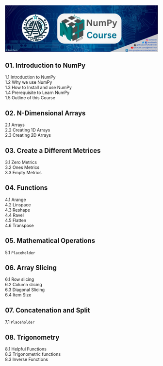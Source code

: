 ![cover](cover.png)
## 01. Introduction to NumPy
1.1 Introduction to NumPy</br>
1.2 Why we use NumPy </br>
1.3 How to Install and use NumPy </br>
1.4 Prerequisite to Learn NumPy </br>
1.5 Outline of this Course </br>

## 02. N-Dimensional Arrays
2.1 Arrays </br>
2.2 Creating 1D Arrays </br>
2.3 Creating 2D Arrays </br>

## 03. Create a Different Metrices
3.1 Zero Metrics </br>
3.2 Ones Metrics </br>
3.3 Empty Metrics </br>

## 04. Functions
4.1 Arange </br>
4.2 Linspace </br>
4.3 Reshape </br>
4.4 Ravel </br>
4.5 Flatten </br>
4.6 Transpose </br>

## 05. Mathematical Operations
5.1 `Placeholder` </br>

## 06. Array Slicing
6.1 Row slicing </br>
6.2 Column slicing </br>
6.3 Diagonal Slicing </br>
6.4 Item Size </br>

## 07. Concatenation and Split
7.1 `Placeholder` </br>

## 08. Trigonometry
8.1 Helpful Functions </br>
8.2 Trigonometric functions </br>
8.3 Inverse Functions </br>
